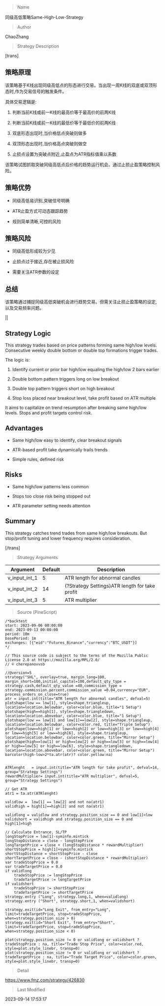 
> Name

同级高低策略Same-High-Low-Strategy

> Author

ChaoZhang

> Strategy Description


[trans]

## 策略原理

该策略基于K线出现同级高低点的形态进行交易。当出现一周K线的双底或双顶形态时,作为交易信号的触发条件。

具体交易逻辑是:

1. 判断当前K线或前一K线的最高价等于最高价的前两K线

2. 判断当前K线或前一K线的最低价等于最低价的前两K线

3. 双底形态出现时,当价格低点突破则做多

4. 双顶形态出现时,当价格高点突破则做空

5. 止损点设置为突破点附近,止盈点为ATR指标值乘以系数

该策略试图抓取突破同级高低点后价格的趋势运行机会。通过止损止盈策略控制风险。

## 策略优势

- 同级高低易识别,突破信号明确

- ATR止盈方式可动态跟踪趋势

- 规则简单清晰,可控的风险

## 策略风险

- 同级高低形成较为少见

- 止损点过于接近,存在被止损风险

- 需要关注ATR参数的设定

## 总结

该策略通过捕捉同级高低突破机会进行趋势交易。但需关注止损止盈策略的设定,以及交易频率问题。


||

## Strategy Logic

This strategy trades based on price patterns forming same high/low levels. Consecutive weekly double bottom or double top formations trigger trades. 

The logic is:

1. Identify current or prior bar high/low equaling the high/low 2 bars earlier 

2. Double bottom pattern triggers long on low breakout

3. Double top pattern triggers short on high breakout 

4. Stop loss placed near breakout level, take profit based on ATR multiple

It aims to capitalize on trend resumption after breaking same high/low levels. Stops and profit targets control risk.

## Advantages

- Same high/low easy to identify, clear breakout signals

- ATR-based profit take dynamically trails trends

- Simple rules, defined risk

## Risks 

- Same high/low patterns less common

- Stops too close risk being stopped out

- ATR parameter setting needs attention

## Summary

This strategy catches trend trades from same high/low breakouts. But stop/profit tuning and lower frequency requires consideration.

[/trans]

> Strategy Arguments



|Argument|Default|Description|
|----|----|----|
|v_input_int_1|5|ATR length for abnormal candles|
|v_input_int_2|14|(?Strategy Settings)ATR length for take profit|
|v_input_int_3|5|ATR multiplier|


> Source (PineScript)

``` pinescript
/*backtest
start: 2023-09-06 00:00:00
end: 2023-09-13 00:00:00
period: 10m
basePeriod: 1m
exchanges: [{"eid":"Futures_Binance","currency":"BTC_USDT"}]
*/

// This source code is subject to the terms of the Mozilla Public License 2.0 at https://mozilla.org/MPL/2.0/
// © cherepanovvsb

//@version=5
strategy("SHL", overlay=true, margin_long=100, margin_short=100,initial_capital=100,default_qty_type = strategy.cash,default_qty_value =40,commission_type = strategy.commission.percent,commission_value =0.04,currency="EUR", process_orders_on_close=true)
atr = input.int(title="ATR length for abnormal candles", defval=5)
plotshape(low == low[1], style=shape.triangleup, location=location.belowbar, color=color.blue, title="1 Setup")
plotshape(high==high[1], style=shape.triangledown, location=location.abovebar, color=color.blue, title="1 Setup")
plotshape(low == low[1] and low[1]==low[2], style=shape.triangleup, location=location.belowbar, color=color.red, title="Triple Setup")
plotshape(low==high[1] or low==high[2] or low==high[3] or low==high[4] or low==high[5] or low==high[6], style=shape.triangleup, location=location.belowbar, color=color.green, title="Mirror Setup")
plotshape(high==low[1] or high==low[2] or high==low[3] or high==low[4] or high==low[5] or high==low[6], style=shape.triangledown, location=location.abovebar, color=color.green, title="Mirror Setup")
barcolor(high-low>2*ta.atr(atr)? color.yellow:na)


ATRlenght   = input.int(title="ATR length for take profit", defval=14, group="Strategy Settings")
rewardMultiplier= input.int(title="ATR multiplier", defval=5, group="Strategy Settings")

// Get ATR
atr1 = ta.atr(ATRlenght)

validlow =  low[1] == low[2] and not na(atr1)
validhigh = high[1]==high[2] and not na(atr1)

validlong = validlow and strategy.position_size == 0 and low[1]<low 
validshort = validhigh and strategy.position_size == 0 and high[1]>high

// Calculate Entrance, SL/TP
longStopPrice = low[1]-syminfo.mintick
longStopDistance = close - longStopPrice
longTargetPrice = close + (longStopDistance * rewardMultiplier)
shortStopPrice = high[1]+syminfo.mintick
shortStopDistance = shortStopPrice - close
shortTargetPrice = close - (shortStopDistance * rewardMultiplier)
var tradeStopPrice = 0.0
var tradeTargetPrice = 0.0
if validlong 
    tradeStopPrice := longStopPrice
    tradeTargetPrice := longTargetPrice
if validshort 
    tradeStopPrice := shortStopPrice
    tradeTargetPrice := shortTargetPrice
strategy.entry ("Long", strategy.long,1, when=validlong)
strategy.entry ("Short", strategy.short,1, when=validshort)

strategy.exit(id="Long Exit", from_entry="Long", limit=tradeTargetPrice, stop=tradeStopPrice, when=strategy.position_size > 0)
strategy.exit(id="Short Exit", from_entry="Short", limit=tradeTargetPrice, stop=tradeStopPrice, when=strategy.position_size < 0)

plot(strategy.position_size != 0 or validlong or validshort ? tradeStopPrice : na, title="Trade Stop Price", color=color.red, style=plot.style_linebr, transp=0)
plot(strategy.position_size != 0 or validlong or validshort ? tradeTargetPrice : na, title="Trade Target Price", color=color.green, style=plot.style_linebr, transp=0)
```

> Detail

https://www.fmz.com/strategy/426830

> Last Modified

2023-09-14 17:53:17
